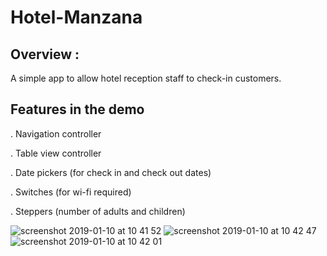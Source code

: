 # Hotel-Manzana

## Overview :
A simple app to allow hotel reception staff to check-in customers.

## Features in the demo 
. Navigation controller

. Table view controller

. Date pickers (for check in and check out dates)

. Switches (for wi-fi required)

. Steppers (number of adults and children)

![screenshot 2019-01-10 at 10 41 52](https://user-images.githubusercontent.com/36542195/50964100-5e51a580-14c6-11e9-8563-bcd2b6a06914.png)
![screenshot 2019-01-10 at 10 42 47](https://user-images.githubusercontent.com/36542195/50964103-5eea3c00-14c6-11e9-9969-63bfbeab9455.png)
![screenshot 2019-01-10 at 10 42 01](https://user-images.githubusercontent.com/36542195/50964102-5eea3c00-14c6-11e9-951f-e81e0fa5ff52.png)
